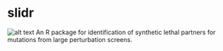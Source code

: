 # slidr
![alt text](https://github.com/cbg-ethz/slidr/slidr.png)
An R package for identification of synthetic lethal partners for mutations from large perturbation screens.
